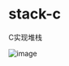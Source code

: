 # stack-c
C实现堆栈


![image](https://github.com/user-attachments/assets/2ef753e2-5175-436b-90f3-1b9a209fc059)
